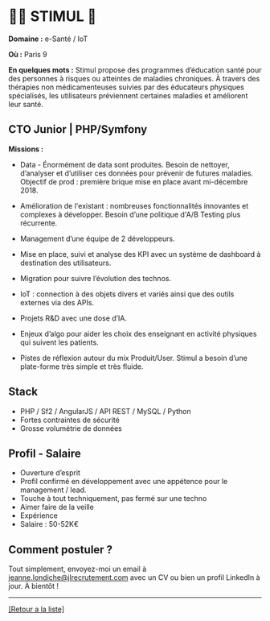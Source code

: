 # 👨‍⚕️ STIMUL 🚴

**Domaine :** e-Santé / IoT

**Où :** Paris 9

**En quelques mots :** Stimul propose des programmes d’éducation santé pour des personnes à risques ou atteintes de maladies chroniques. À travers des thérapies non médicamenteuses suivies par des éducateurs physiques spécialisés, les utilisateurs préviennent certaines maladies et améliorent leur santé.


## CTO Junior | PHP/Symfony

**Missions :**

* Data - Énormément de data sont produites. Besoin de nettoyer, d’analyser et d’utiliser ces données pour prévenir de futures maladies. Objectif de prod :  première brique mise en place avant mi-décembre 2018.

* Amélioration de l'existant : nombreuses fonctionnalités innovantes et complexes à développer. Besoin d’une politique d'A/B Testing plus récurrente.

* Management d’une équipe de 2 développeurs.

* Mise en place, suivi et analyse des KPI avec un système de dashboard à destination des utilisateurs.

* Migration pour suivre l’évolution des technos.

* IoT : connection à des objets divers et variés ainsi que des outils externes via des APIs.

* Projets R&D avec une dose d’IA.

* Enjeux d’algo pour aider les choix des enseignant en activité physiques qui suivent les patients.

* Pistes de réflexion autour du mix Produit/User. Stimul a besoin d’une plate-forme très simple et très fluide.

## Stack

* PHP / Sf2 / AngularJS / API REST / MySQL / Python
* Fortes contraintes de sécurité
* Grosse volumétrie de données


## Profil - Salaire

* Ouverture d’esprit
* Profil confirmé en développement avec une appétence pour le management / lead.
* Touche à tout techniquement, pas fermé sur une techno
* Aimer faire de la veille
* Expérience
* Salaire : 50-52K€

## Comment postuler ?

Tout simplement, envoyez-moi un email à jeanne.londiche@jlrecrutement.com avec un CV ou bien un profil LinkedIn à jour. À bientôt ! 

----
<a href="https://github.com/jlondiche/job-board-php/blob/master/00README.md">[Retour a la liste]</a>
